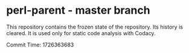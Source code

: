 # perl-parent - master branch

This repository contains the frozen state of the repository.
Its history is cleared. It is used only for static code
analysis with Codacy.

Commit Time: 1726363683